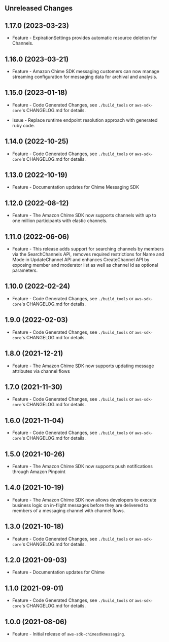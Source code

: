 Unreleased Changes
------------------

1.17.0 (2023-03-23)
------------------

* Feature - ExpirationSettings provides automatic resource deletion for Channels.

1.16.0 (2023-03-21)
------------------

* Feature - Amazon Chime SDK messaging customers can now manage streaming configuration for messaging data for archival and analysis.

1.15.0 (2023-01-18)
------------------

* Feature - Code Generated Changes, see `./build_tools` or `aws-sdk-core`'s CHANGELOG.md for details.

* Issue - Replace runtime endpoint resolution approach with generated ruby code.

1.14.0 (2022-10-25)
------------------

* Feature - Code Generated Changes, see `./build_tools` or `aws-sdk-core`'s CHANGELOG.md for details.

1.13.0 (2022-10-19)
------------------

* Feature - Documentation updates for Chime Messaging SDK

1.12.0 (2022-08-12)
------------------

* Feature - The Amazon Chime SDK now supports channels with up to one million participants with elastic channels.

1.11.0 (2022-06-06)
------------------

* Feature - This release adds support for searching channels by members via the SearchChannels API, removes required restrictions for Name and Mode in UpdateChannel API and enhances CreateChannel API by exposing member and moderator list as well as channel id as optional parameters.

1.10.0 (2022-02-24)
------------------

* Feature - Code Generated Changes, see `./build_tools` or `aws-sdk-core`'s CHANGELOG.md for details.

1.9.0 (2022-02-03)
------------------

* Feature - Code Generated Changes, see `./build_tools` or `aws-sdk-core`'s CHANGELOG.md for details.

1.8.0 (2021-12-21)
------------------

* Feature - The Amazon Chime SDK now supports updating message attributes via channel flows

1.7.0 (2021-11-30)
------------------

* Feature - Code Generated Changes, see `./build_tools` or `aws-sdk-core`'s CHANGELOG.md for details.

1.6.0 (2021-11-04)
------------------

* Feature - Code Generated Changes, see `./build_tools` or `aws-sdk-core`'s CHANGELOG.md for details.

1.5.0 (2021-10-26)
------------------

* Feature - The Amazon Chime SDK now supports push notifications through Amazon Pinpoint

1.4.0 (2021-10-19)
------------------

* Feature - The Amazon Chime SDK now allows developers to execute business logic on in-flight messages before they are delivered to members of a messaging channel with channel flows.

1.3.0 (2021-10-18)
------------------

* Feature - Code Generated Changes, see `./build_tools` or `aws-sdk-core`'s CHANGELOG.md for details.

1.2.0 (2021-09-03)
------------------

* Feature - Documentation updates for Chime

1.1.0 (2021-09-01)
------------------

* Feature - Code Generated Changes, see `./build_tools` or `aws-sdk-core`'s CHANGELOG.md for details.

1.0.0 (2021-08-06)
------------------

* Feature - Initial release of `aws-sdk-chimesdkmessaging`.

